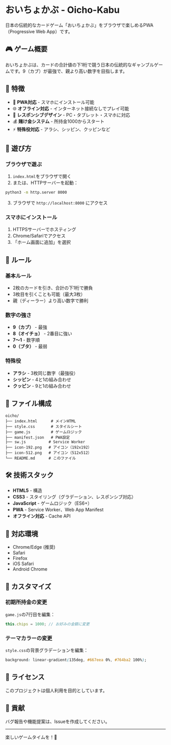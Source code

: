 # おいちょかぶ - Oicho-Kabu

日本の伝統的なカードゲーム「おいちょかぶ」をブラウザで楽しめるPWA（Progressive Web App）です。

## 🎮 ゲーム概要

おいちょかぶは、カードの合計値の下1桁で競う日本の伝統的なギャンブルゲームです。9（カブ）が最強で、親より高い数字を目指します。

## 🎯 特徴

- 📱 **PWA対応** - スマホにインストール可能
- 🌐 **オフライン対応** - インターネット接続なしでプレイ可能
- 🎨 **レスポンシブデザイン** - PC・タブレット・スマホに対応
- 💰 **賭け金システム** - 所持金1000からスタート
- ⚡ **特殊役対応** - アラシ、シッピン、クッピンなど

## 🚀 遊び方

### ブラウザで遊ぶ
1. `index.html`をブラウザで開く
2. または、HTTPサーバーを起動：
```bash
python3 -m http.server 8000
```
3. ブラウザで `http://localhost:8000` にアクセス

### スマホにインストール
1. HTTPSサーバーでホスティング
2. Chrome/Safariでアクセス
3. 「ホーム画面に追加」を選択

## 🎲 ルール

### 基本ルール
- 2枚のカードを引き、合計の下1桁で勝負
- 3枚目を引くことも可能（最大3枚）
- 親（ディーラー）より高い数字で勝利

### 数字の強さ
- **9（カブ）** - 最強
- **8（オイチョ）** - 2番目に強い
- **7〜1** - 数字順
- **0（ブタ）** - 最弱

### 特殊役
- **アラシ** - 3枚同じ数字（最強役）
- **シッピン** - 4と1の組み合わせ
- **クッピン** - 9と1の組み合わせ

## 📁 ファイル構成

```
oicho/
├── index.html      # メインHTML
├── style.css       # スタイルシート
├── game.js         # ゲームロジック
├── manifest.json   # PWA設定
├── sw.js          # Service Worker
├── icon-192.png   # アイコン（192x192）
├── icon-512.png   # アイコン（512x512）
└── README.md      # このファイル
```

## 🛠️ 技術スタック

- **HTML5** - 構造
- **CSS3** - スタイリング（グラデーション、レスポンシブ対応）
- **JavaScript** - ゲームロジック（ES6+）
- **PWA** - Service Worker、Web App Manifest
- **オフライン対応** - Cache API

## 📱 対応環境

- Chrome/Edge (推奨)
- Safari
- Firefox
- iOS Safari
- Android Chrome

## 🎨 カスタマイズ

### 初期所持金の変更
`game.js`の7行目を編集：
```javascript
this.chips = 1000; // お好みの金額に変更
```

### テーマカラーの変更
`style.css`の背景グラデーションを編集：
```css
background: linear-gradient(135deg, #667eea 0%, #764ba2 100%);
```

## 📝 ライセンス

このプロジェクトは個人利用を目的としています。

## 🤝 貢献

バグ報告や機能提案は、Issueを作成してください。

---

楽しいゲームタイムを！🎴